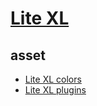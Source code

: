 # [Lite XL](https://github.com/lite-xl/lite-xl)

## asset

- [Lite XL colors](https://github.com/lite-xl/lite-xl-colors)
- [Lite XL plugins](https://github.com/lite-xl/lite-xl-plugins)